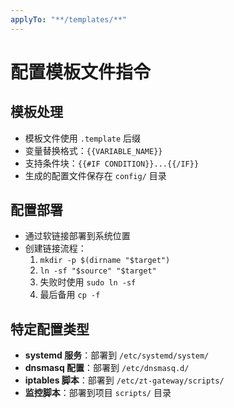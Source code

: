 ```yaml
---
applyTo: "**/templates/**"
---
```

# 配置模板文件指令

## 模板处理
- 模板文件使用 `.template` 后缀
- 变量替换格式：`{{VARIABLE_NAME}}`
- 支持条件块：`{{#IF CONDITION}}...{{/IF}}`
- 生成的配置文件保存在 `config/` 目录

## 配置部署
- 通过软链接部署到系统位置
- 创建链接流程：
  1. `mkdir -p $(dirname "$target")`
  2. `ln -sf "$source" "$target"`
  3. 失败时使用 `sudo ln -sf`
  4. 最后备用 `cp -f`

## 特定配置类型
- **systemd 服务**：部署到 `/etc/systemd/system/`
- **dnsmasq 配置**：部署到 `/etc/dnsmasq.d/`
- **iptables 脚本**：部署到 `/etc/zt-gateway/scripts/`
- **监控脚本**：部署到项目 `scripts/` 目录
